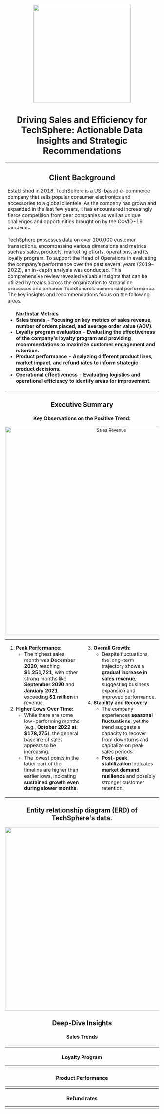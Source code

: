 <div align="center" >
  <img width="320px" src="https://res.cloudinary.com/dxctpvd8v/image/upload/v1738046916/TechShere_Logo_JonathanCamiling" />
</div>
<h1 align="center">Driving Sales and Efficiency for TechSphere: Actionable Data Insights and Strategic Recommendations</h1>

<table align="center">
  <tr>
    <td width="920">
        <h2 align="center">Client Background</h2>
        <body> Established in 2018, TechSphere is a US-based e-commerce company that sells popular consumer electronics and accessories to a global clientele. As the company has grown and expanded in the last few years, it has encountered increasingly fierce competition from peer companies as well as unique challenges and opportunities brought on by the COVID-19 pandemic.
<br>
<br>
TechSphere possesses data on over 100,000 customer transactions, encompassing various dimensions and metrics such as sales, products, marketing efforts, operations, and its loyalty program. To support the Head of Operations in evaluating the company’s performance over the past several years (2019–2022), an in-depth analysis was conducted. This comprehensive review revealed valuable insights that can be utilized by teams across the organization to streamline processes and enhance TechSphere’s commercial performance. The key insights and recommendations focus on the following areas.
</body>
      <h4>
        <ul> Northstar Metrics
  <li>Sales trends - Focusing on key metrics of sales revenue, number of orders placed, and average order value (AOV).</li>
  <li>Loyalty program evaluation - Evaluating the effectiveness of the company's loyalty program and providing recommendations to maximize customer engagement and retention.</li>
  <li>Product performance - Analyzing different product lines, market impact, and refund rates to inform strategic product decisions.</li>
  <li>Operational effectiveness - Evaluating logistics and operational efficiency to identify areas for improvement.</li>
</ul>
      </h4>
      </td>
  </tr>
</table>

<table align="center">
  <tr>
    <div width="920">
      <h2 align="center">Executive Summary</h2>
      <h3 align="center">Key Observations on the Positive Trend:</h3>
        <div align="center"><img width="680" alt="Sales Revenue" src="https://github.com/user-attachments/assets/0f85bed2-b1f4-4d34-a0d2-d90ddb9f0899" /></div>
      <td>
      <ol>
        <li><strong>Peak Performance:</strong>
        <ul>
            <li>The highest sales month was <strong>December 2020</strong>, reaching <strong>$1,251,721</strong>, with other strong months like <strong>September 2020</strong> and <strong>January 2021</strong> exceeding <strong>$1 million</strong> in revenue.</li>
        </ul>
    </li>
    <li><strong>Higher Lows Over Time:</strong>
        <ul>
            <li>While there are some low-performing months (e.g., <strong>October 2022 at $178,275</strong>), the general baseline of sales appears to be increasing.</li>
            <li>The lowest points in the latter part of the timeline are higher than earlier lows, indicating <strong>sustained growth even during slower months</strong>.</li>
        </ul>
    </li>
    </ol>
      </td>
    <td>
    <ol alignver="top" start="3">
     <li><strong>Overall Growth:</strong>
        <ul>
            <li>Despite fluctuations, the long-term trajectory shows a <strong>gradual increase in sales revenue</strong>, suggesting business expansion and improved performance.</li>
        </ul>
    </li>
    <li><strong>Stability and Recovery:</strong>
        <ul>
            <li>The company experiences <strong>seasonal fluctuations</strong>, yet the trend suggests a capacity to recover from downturns and capitalize on peak sales periods.</li>
            <li><strong>Post-peak stabilization</strong> indicates <strong>market demand resilience</strong> and possibly stronger customer retention.</li>
        </ul>
    </li>
    </ol>
    </td>
    </div>
  </tr>
</table>
<h2 align="center">Entity relationship diagram (ERD) of TechSphere's data.</h2>
<div align="center"><img  width="600" src="https://github.com/user-attachments/assets/140dfdc2-6c5c-433e-bb68-b5fbbd579174"></div>
<h2 align="center">Deep-Dive Insights</h2>
<table align="center">
  <tr>
    <h3 align="center">Sales Trends</h3>
    <td width="920">
    </td>
  </tr>
</table>
<table align="center">
  <tr>
    <h3 align="center">Loyalty Program</h3>
    <td width="920">
    </td>
  </tr>
</table>
<table align="center">
  <tr>
    <h3 align="center">Product Performance</h3>
    <td width="920">
    </td>
  </tr>
</table>
<table align="center">
  <tr>
    <h3 align="center">Refund rates</h3>
    <td width="920">
    </td>
  </tr>
</table>
